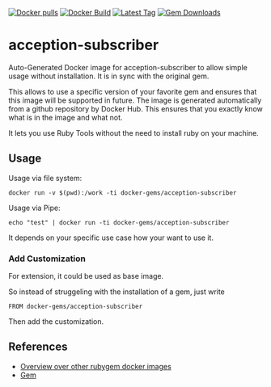 [![Docker pulls](https://img.shields.io/docker/pulls/rubygem/acception-subscriber.svg)](https://hub.docker.com/r/rubygem/acception-subscriber/)
[![Docker Build](https://img.shields.io/docker/automated/rubygem/acception-subscriber.svg)](https://hub.docker.com/r/rubygem/acception-subscriber/)
[![Latest Tag](https://img.shields.io/github/tag/docker-rubygem/acception-subscriber.svg)](https://hub.docker.com/r/rubygem/acception-subscriber/)
[![Gem Downloads](https://img.shields.io/gem/dt/acception-subscriber.svg)](https://rubygems.org/gems/acception-subscriber/)
# acception-subscriber

Auto-Generated Docker image for acception-subscriber to allow simple usage without installation.
It is in sync with the original gem.

This allows to use a specific version of your favorite gem and ensures that this image will be supported in future.
The image is generated automatically from a github repository by Docker Hub.
This ensures that you exactly know what is in the image and what not.

It lets you use Ruby Tools without the need to install ruby on your machine.

## Usage

Usage via file system:

`docker run -v $(pwd):/work -ti docker-gems/acception-subscriber`

Usage via Pipe:

`echo "test" | docker run -ti docker-gems/acception-subscriber`

It depends on your specific use case how your want to use it.

### Add Customization

For extension, it could be used as base image.

So instead of struggeling with the installation of a gem, just write

`FROM docker-gems/acception-subscriber`

Then add the customization.

## References

 - [Overview over other rubygem docker images](https://github.com/thinkbot/docker-rubygem)
 - [Gem](https://rubygems.org/gems/acception-subscriber/)
